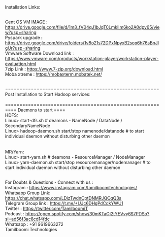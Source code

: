 Installation Links: <br /> <br />

Cent OS VM IMAGE : https://drive.google.com/file/d/1m3_fV04qJ1bJqT0LmklIm6ko2A0dpv65/view?usp=sharing <br />
Pyspark upgrade : https://drive.google.com/drive/folders/1v8o21s72DPxNpyxB2sop6h76sBnJlgUr?usp=sharing <br>
Vmware Software Download link : https://www.vmware.com/products/workstation-player/workstation-player-evaluation.html <br />
7zip Link : https://www.7-zip.org/download.html <br />
Moba xtreme : https://mobaxterm.mobatek.net/ <br /><br />


====================================================== <br />
Post Installation to Start Hadoop services: <br /> <br />
======================================================      <br />
 ==== Daemons to start ==== <br />
HDFS: <br />
Linux> start-dfs.sh          # deamons - NameNode / DataNode / SecondaryNameNode <br />
Linux> hadoop-daemon.sh start/stop namenode/datanode        # to start individual daemon without disturbing other daemon <br />
<br /> <br />
MR/Yarn: <br />
Linux> start-yarn.sh     # deamons - ResourceManager / NodeManager <br />
Linux> yarn-daemon.sh start/stop resourcemanager/nodemanager    # to start individual daemon without disturbing other daemon <br /><br />


For Doubts & Questions - Connect with us : <br />
Instagram : https://www.instagram.com/tamilboomitechnologies/ <br />
Whatsapp Group Link:  https://chat.whatsapp.com/LDizTwdnCptDNMRJQCqQ3a <br />
Telegram Group link : https://t.me/+UJc6DHgPdCdkYWU1 <br />
Twitter : https://twitter.com/TamilboomiT <br />
Podcast : https://open.spotify.com/show/30mKTaOI2tYEVvy6S7PDSo?si=ad56f3ac8cd14fdc <br />
Whatsapp : +91 9619663272 <br />
Tamilboomi Technologies
